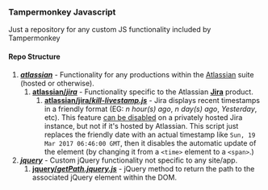 ### Tampermonkey Javascript

Just a repository for any custom JS functionality included by Tampermonkey

#### Repo Structure

1. **[_atlassian_](https://github.com/jhyland87/tampermonkey/tree/master/atlassian)** - Functionality for any productions within the [Atlassian](https://www.atlassian.com) suite (hosted or otherwise).
    1. **[atlassian/_jira_](https://github.com/jhyland87/tampermonkey/tree/master/atlassian/jira)** - Functionality specific to the Atlassian **[Jira](https://www.atlassian.com/software/jira)** product.
        1. **[atlassian/jira/*kill-livestamp.js*](https://raw.githubusercontent.com/jhyland87/tampermonkey/master/atlassian/jira/kill-livestamp.js)** - Jira displays recent timestamps in a friendly format (EG: *n hour(s) ago*, *n day(s) ago*, *Yesterday*, etc). This feature [can be disabled](https://confluence.atlassian.com/jirakb/disable-relative-dates-in-jira-applications-414187622.html) on a privately hosted Jira instance, but not if it's hosted by Atlassian. This script just replaces the friendly date with an actual timestamp like `Sun, 19 Mar 2017 06:46:00 GMT`, then it disables the automatic update of the element (by changing it from a `<time>` element to a `<span>`.)
2. **[_jquery_](https://github.com/jhyland87/tampermonkey/tree/master/jquery)** - Custom jQuery functionality not specific to any site/app.
    1. **[jquery/_getPath.jquery.js_](https://github.com/jhyland87/tampermonkey/tree/master/jquery/getPath.jquery.js)** - jQuery method to return the path to the associated jQuery element within the DOM.